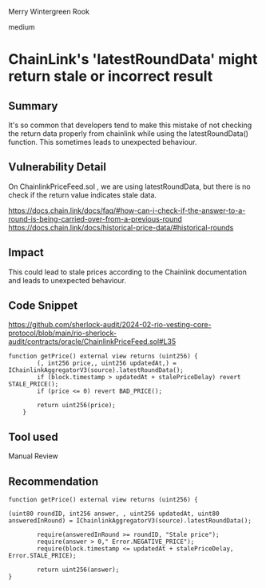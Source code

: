 Merry Wintergreen Rook

medium

# ChainLink's 'latestRoundData' might return stale or incorrect result

## Summary 

It's so common that developers tend to make this mistake of not checking the return data properly from chainlink while using the latestRoundData() function. This sometimes leads to unexpected behaviour.

## Vulnerability Detail

On ChainlinkPriceFeed.sol , we are using latestRoundData, but there is no check if the return value indicates stale data.

https://docs.chain.link/docs/faq/#how-can-i-check-if-the-answer-to-a-round-is-being-carried-over-from-a-previous-round
https://docs.chain.link/docs/historical-price-data/#historical-rounds

## Impact

This could lead to stale prices according to the Chainlink documentation and leads to unexpected behaviour.

## Code Snippet

https://github.com/sherlock-audit/2024-02-rio-vesting-core-protocol/blob/main/rio-sherlock-audit/contracts/oracle/ChainlinkPriceFeed.sol#L35

```solidity
function getPrice() external view returns (uint256) {
        (, int256 price,, uint256 updatedAt,) = IChainlinkAggregatorV3(source).latestRoundData();
        if (block.timestamp > updatedAt + stalePriceDelay) revert STALE_PRICE();
        if (price <= 0) revert BAD_PRICE();

        return uint256(price);
    }
```

## Tool used

Manual Review

## Recommendation

```solidity
function getPrice() external view returns (uint256) {

(uint80 roundID, int256 answer, , uint256 updatedAt, uint80 answeredInRound) = IChainlinkAggregatorV3(source).latestRoundData();

        require(answeredInRound >= roundID, "Stale price");
        require(answer > 0," Error.NEGATIVE_PRICE");
        require(block.timestamp <= updatedAt + stalePriceDelay, Error.STALE_PRICE);

        return uint256(answer);
}
```